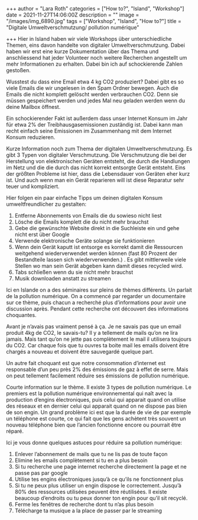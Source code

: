 +++
author = "Lara Roth"
categories = ["How to?", "Island", "Workshop"]
date = 2021-11-27T14:06:00Z
description = ""
image = "/images/img_6890.jpg"
tags = ["Workshop", "Island", "How to?"]
title = "Digitale Umweltverschmutzung/ pollution numérique"

+++
Hier in Island haben wir viele Workshops über unterschiedliche Themen, eins davon handelte von digitaler Umweltverschmutzung. Dabei haben wir erst eine kurze Dokumentation über das Thema und anschliessend hat jeder Volunteer noch weitere Recherchen angestellt um mehr Informationen zu erhalten. Dabei bin ich auf schockierende Zahlen gestoßen.

Wusstest du dass eine Email etwa 4 kg CO2 produziert? Dabei gibt es so viele Emails die wir ungelesen in den Spam Ordner bewegen. Auch die Emails die nicht komplett gelöscht werden verbrauchen CO2. Denn sie müssen gespeichert werden und jedes Mal neu geladen werden wenn du deine Mailbox öffnest.

Ein schockierender Fakt ist außerdem dass unser Internet Konsum im Jahr für etwa 2% der Treibhausgasemissionen zuständig ist. Dabei kann man recht einfach seine Emissionen im Zusammenhang mit dem Internet Konsum reduzieren.

Kurze Information noch zum Thema der digitalen Umweltverschmutzung. Es gibt 3 Typen von digitaler Verschmutzung. Die Verschmutzung die bei der Herstellung von elektronischen Geräten entsteht, die durch die Handlungen im Netz und die die durch das nicht korrekt entsorgte Gerät entsteht. Eins der größten Probleme ist hier, dass die Lebensdauer von Geräten eher kurz ist. Und auch wenn man ein Gerät reparieren will ist diese Reparatur sehr teuer und kompliziert.

Hier folgen ein paar einfache Tipps um deinen digitalen Konsum umweltfreundlicher zu gestalten:

1. Entferne Abonnements von Emails die du sowieso nicht liest
2. Lösche die Emails komplett die du nicht mehr brauchst
3. Gebe die gewünschte Website direkt in die Suchleiste ein und gehe nicht erst über Google
4. Verwende elektronische Geräte solange sie funktionieren
5. Wenn dein Gerät kaputt ist entsorge es korrekt damit die Ressourcen weitgehend wiederverwendet werden können (fast 80 Prozent der Bestandteile lassen sich wiederverwenden.) . Es gibt mittlerweile viele Stellen wo man sein Gerät abgeben kann damit dieses recycled wird.
6. Tabs schließen wenn du sie nicht mehr brauchst
7. Musik downloaden anstatt zu streamen

Ici en Islande on a des séminaires sur pleins de thèmes différents. Un parlait de la pollution numérique. On a commencé par regarder un documentaire sur ce thème, puis chacun a recherché plus d’informations pour avoir une discussion après. Pendant cette recherche ont découvert des informations choquantes.

Avant je n’avais pas vraiment pensé à ça. Je ne savais pas que un email produit 4kg de CO2, le savais-tu? Il y a tellement de mails qu’on ne lira jamais. Mais tant qu’on ne jette pas complètement le mail il utilisera toujours du CO2. Car chaque fois que tu ouvres ta boite mail les emails doivent être chargés a nouveau et doivent être sauvegardé quelque part.

Un autre fait choquant est que notre consommation d’internet est responsable d’un peu près 2% des émissions de gaz à effet de serre. Mais on peut tellement facilement réduire ses émissions de pollution numérique.

Courte information sur le thème. Il existe 3 types de pollution numérique. Le premiers est la pollution numérique environnemental qui naît avec la production d’engins électroniques, puis celui qui apparait quand on utilise des réseaux et en dernier celui qui apparait quand on ne dispose pas bien de son engin. Un grand problème ici est que la durée de vie de par exemple un téléphone est courte, ce qui fait que les gens achètent très souvent un nouveau téléphone bien que l’ancien fonctionne encore ou pourrait être réparé.

Ici je vous donne quelques astuces pour réduire sa pollution numérique:

1. Enlever l’abonnement de mails que tu ne lis pas de toute façon
2. Elimine les emails complètement si tu en a plus besoin
3. Si tu recherche une page internet recherche directement la page et ne passe pas par google
4. Utilise tes engins électroniques jusqu’à ce qu’ils ne fonctionnent plus
5. Si tu ne peux plus utiliser un engin dispose le correctement. Jusqu’à 80% des ressources utilisées peuvent être réutilisées. Il existe beaucoup d’endroits ou tu peux donner ton engin pour qu’il sit recyclé.
6. Ferme les fenêtres de recherche dont tu n’as plus besoin
7. Télécharge ta musique a la place de passer par le streaming